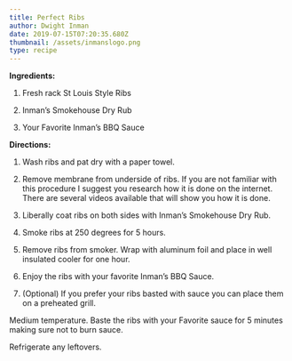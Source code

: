 ```yaml
---
title: Perfect Ribs
author: Dwight Inman
date: 2019-07-15T07:20:35.680Z
thumbnail: /assets/inmanslogo.png
type: recipe
---
```

**Ingredients:**

1. Fresh rack St Louis Style Ribs

2. Inman’s Smokehouse Dry Rub

3. Your Favorite Inman’s BBQ Sauce

**Directions:**

1. Wash ribs and pat dry with a paper towel.

2. Remove membrane from underside of ribs. If you are not familiar with this procedure I suggest you research how it is done on the internet. There are several videos available that will show you how it is done.

3. Liberally coat ribs on both sides with Inman’s Smokehouse Dry Rub.

4. Smoke ribs at 250 degrees for 5 hours.

5. Remove ribs from smoker. Wrap with aluminum foil and place in well insulated cooler for one hour.

6. Enjoy the ribs with your favorite Inman’s BBQ Sauce.

7. (Optional) If you prefer your ribs basted with sauce you can place them on a preheated grill.

Medium temperature. Baste the ribs with your Favorite sauce for 5 minutes making sure not to burn sauce.

Refrigerate any leftovers.
